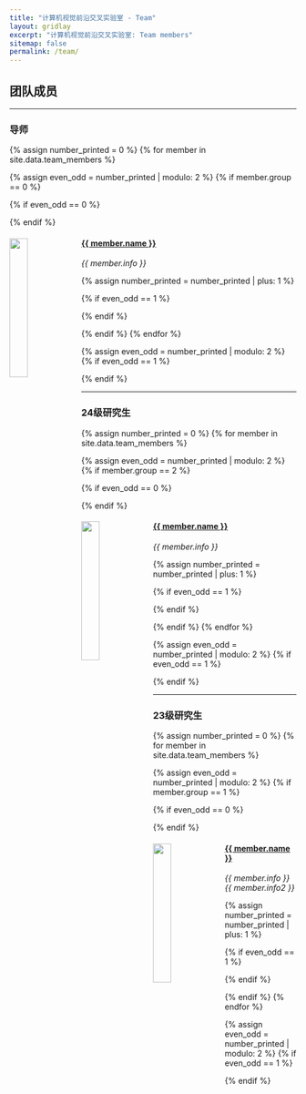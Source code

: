 ```yaml
---
title: "计算机视觉前沿交叉实验室 - Team"
layout: gridlay
excerpt: "计算机视觉前沿交叉实验室: Team members"
sitemap: false
permalink: /team/
---
```


## 团队成员



---

### 导师
{% assign number_printed = 0 %}
{% for member in site.data.team_members %}

{% assign even_odd = number_printed | modulo: 2 %}
{% if member.group == 0 %}

{% if even_odd == 0 %}
<div class="row">
{% endif %}

<div class="col-sm-6 clearfix">
  <img src="{{ site.url }}{{ site.baseurl }}/images/teampic/{{ member.photo }}" class="img-responsive" width="25%" style="float: left" />
  <h4><a href="{{ member.url }}" class="off">{{ member.name }}</a></h4>
  <i>{{ member.info }}</i>
</div>

{% assign number_printed = number_printed | plus: 1 %}

{% if even_odd == 1 %}
</div>
{% endif %}

{% endif %}
{% endfor %}

{% assign even_odd = number_printed | modulo: 2 %}
{% if even_odd == 1 %}
</div>
{% endif %}

---

### 24级研究生
{% assign number_printed = 0 %}
{% for member in site.data.team_members %}

{% assign even_odd = number_printed | modulo: 2 %}
{% if member.group == 2 %}

{% if even_odd == 0 %}
<div class="row">
{% endif %}

<div class="col-sm-6 clearfix">
  <img src="{{ site.url }}{{ site.baseurl }}/images/teampic/{{ member.photo }}" class="img-responsive" width="25%" style="float: left" />
  <h4><a href="{{ member.url }}" class="off">{{ member.name }}</a></h4>
  <i>{{ member.info }}</i>
</div>

{% assign number_printed = number_printed | plus: 1 %}

{% if even_odd == 1 %}
</div>
{% endif %}

{% endif %}
{% endfor %}

{% assign even_odd = number_printed | modulo: 2 %}
{% if even_odd == 1 %}
</div>
{% endif %}

---

### 23级研究生
{% assign number_printed = 0 %}
{% for member in site.data.team_members %}

{% assign even_odd = number_printed | modulo: 2 %}
{% if member.group == 1 %}

{% if even_odd == 0 %}
<div class="row">
{% endif %}

<div class="col-sm-6 clearfix">
  <img src="{{ site.url }}{{ site.baseurl }}/images/teampic/{{ member.photo }}" class="img-responsive" width="25%" style="float: left" />
  <h4><a href="{{ member.url }}" class="off">{{ member.name }}</a></h4>
  <i>{{ member.info }}</i>
  <i>{{ member.info2 }}</i>

</div>

{% assign number_printed = number_printed | plus: 1 %}

{% if even_odd == 1 %}
</div>
{% endif %}

{% endif %}
{% endfor %}

{% assign even_odd = number_printed | modulo: 2 %}
{% if even_odd == 1 %}
</div>
{% endif %}










